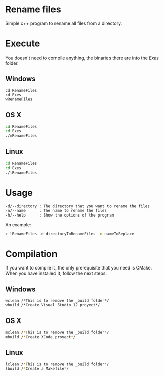Rename files
===========

Simple c++ program to rename all files from a directory.

Execute
=======
You doesn't need to compile anything, the binaries there are into the *Exes* folder.

Windows
-------
```batch
cd RenameFiles
cd Exes
wRenameFiles
```

OS X
----
```bash
cd RenameFiles
cd Exes
./mRenameFiles
```

Linux
----
```bash
cd RenameFiles
cd Exes
./lRenameFiles
```

Usage
=====
```
-d/--directory : The directory that you want to rename the files
-n/--name      : The name to rename the files
-h/--help      : Show the options of the program
```

An example:
```bash
> lRenameFiles -d directoryToRenameFiles -n nameToReplace
```

Compilation
===========
If you want to compile it, the only prerequisite that you need is CMake. When you have installed it, follow the next steps:

Windows
-------
```batch
wclean /*This is to remove the _build folder*/
wbuild /*Create Visual Studio 12 proyect*/
```

OS X
----
```bash
mclean /*This is to remove the _build folder*/
mbuild /*Create XCode proyect*/
```

Linux
----
```bash
lclean /*This is to remove the _build folder*/
lbuild /*Create a Makefile*/
```